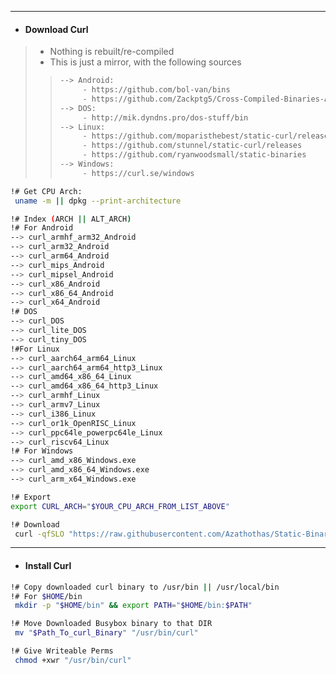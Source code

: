 
---
- #### Download Curl
> - Nothing is rebuilt/re-compiled
> - This is just a mirror, with the following sources
> > ```bash
> > --> Android:
> >      - https://github.com/bol-van/bins
> >      - https://github.com/Zackptg5/Cross-Compiled-Binaries-Android
> > --> DOS:
> >      - http://mik.dyndns.pro/dos-stuff/bin
> > --> Linux:
> >      - https://github.com/moparisthebest/static-curl/releases/latest
> >      - https://github.com/stunnel/static-curl/releases
> >      - https://github.com/ryanwoodsmall/static-binaries
> > --> Windows:
> >      - https://curl.se/windows
> > ```
> > 
```bash
!# Get CPU Arch:
 uname -m || dpkg --print-architecture

!# Index (ARCH || ALT_ARCH) 
!# For Android
--> curl_armhf_arm32_Android
--> curl_arm32_Android             
--> curl_arm64_Android     
--> curl_mips_Android               
--> curl_mipsel_Android  
--> curl_x86_Android  
--> curl_x86_64_Android            
--> curl_x64_Android               
!# DOS
--> curl_DOS
--> curl_lite_DOS                  
--> curl_tiny_DOS  
!#For Linux
--> curl_aarch64_arm64_Linux       
--> curl_aarch64_arm64_http3_Linux 
--> curl_amd64_x86_64_Linux       
--> curl_amd64_x86_64_http3_Linux  
--> curl_armhf_Linux               
--> curl_armv7_Linux               
--> curl_i386_Linux                    
--> curl_or1k_OpenRISC_Linux       
--> curl_ppc64le_powerpc64le_Linux
--> curl_riscv64_Linux             
!# For Windows
--> curl_amd_x86_Windows.exe    
--> curl_amd_x86_64_Windows.exe    
--> curl_arm_x64_Windows.exe  

!# Export
export CURL_ARCH="$YOUR_CPU_ARCH_FROM_LIST_ABOVE"

!# Download
 curl -qfSLO "https://raw.githubusercontent.com/Azathothas/Static-Binaries/main/curl/$CURL_ARCH"

```
---
- #### Install Curl
```bash
!# Copy downloaded curl binary to /usr/bin || /usr/local/bin
!# For $HOME/bin
 mkdir -p "$HOME/bin" && export PATH="$HOME/bin:$PATH"

!# Move Downloaded Busybox binary to that DIR
 mv "$Path_To_curl_Binary" "/usr/bin/curl"

!# Give Writeable Perms
 chmod +xwr "/usr/bin/curl"
```

